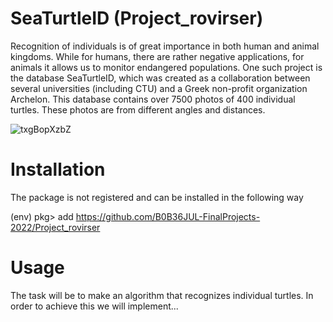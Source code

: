 # SeaTurtleID (Project_rovirser)

Recognition of individuals is of great importance in both human and animal kingdoms. While for humans, there are rather negative applications, for animals it allows us to monitor endangered populations. One such project is the database SeaTurtleID, which was created as a collaboration between several universities (including CTU) and a Greek non-profit organization Archelon. This database contains over 7500 photos of 400 individual turtles. These photos are from different angles and distances.

![txgBopXzbZ](https://user-images.githubusercontent.com/48201628/216266633-7be3324b-9e6a-4550-a770-e8e8f983038d.jpg)

# Installation

The package is not registered and can be installed in the following way

(env) pkg> add https://github.com/B0B36JUL-FinalProjects-2022/Project_rovirser

# Usage

The task will be to make an algorithm that recognizes individual turtles. In order to achieve this we will implement...
